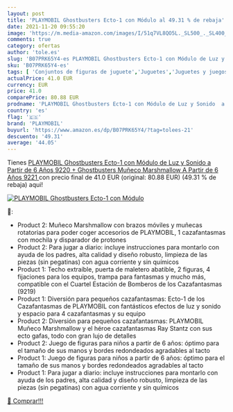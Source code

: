 ```yaml
---
layout: post
title: 'PLAYMOBIL Ghostbusters Ecto-1 con Módulo al 49.31 % de rebaja'
date: 2021-11-20 09:55:20
image: 'https://m.media-amazon.com/images/I/51q7VL8QO5L._SL500_._SL400_.jpg'
comments: true
category: ofertas
author: 'tole.es'
slug: 'B07PRK65Y4-es PLAYMOBIL Ghostbusters Ecto-1 con Módulo de Luz y Sonido a...'
sku: 'B07PRK65Y4-es'
tags: [ 'Conjuntos de figuras de juguete','Juguetes','Juguetes y juegos','Muñecos y figuras','playmobil', ]
actualPrice: 41.0 EUR
currency: EUR
price: 41.0
comparePrice: 80.88 EUR
prodname: 'PLAYMOBIL Ghostbusters Ecto-1 con Módulo de Luz y Sonido  a Partir de 6 Años  9220  + Ghostbusters Muñeco Marshmallow  A Partir de 6 Años  9221 '
country: 'es'
flag: '🇪🇸'
brand: 'PLAYMOBIL'
buyurl: 'https://www.amazon.es/dp/B07PRK65Y4/?tag=tolees-21'
descuento: '49.31'
average: '44.05'
---
```


Tienes [PLAYMOBIL Ghostbusters Ecto-1 con Módulo de Luz y Sonido  a Partir de 6 Años  9220  + Ghostbusters Muñeco Marshmallow  A Partir de 6 Años  9221 ](https://www.amazon.es/dp/B07PRK65Y4/?tag=tolees-21) con precio final de  41.0 EUR (original: 80.88 EUR) (49.31 %  de rebaja) aqui!

[![PLAYMOBIL Ghostbusters Ecto-1 con Módulo](https://m.media-amazon.com/images/I/51q7VL8QO5L._SL500_._SL400_.jpg)](https://www.amazon.es/dp/B07PRK65Y4/?tag=tolees-21)

🔎:

- Product 2: Muñeco Marshmallow con brazos móviles y muñecas rotatorias para poder coger accesorios de PLAYMOBIL, 1 cazafantasmas con mochila y disparador de protones
- Product 2: Para jugar a diario: incluye instrucciones para montarlo con ayuda de los padres, alta calidad y diseño robusto, limpieza de las piezas (sin pegatinas) con agua corriente y sin químicos
- Product 1: Techo extraíble, puerta de maletero abatible, 2 figuras, 4 fijaciones para los equipos, trampa para fantasmas y mucho más, compatible con el Cuartel Estación de Bomberos de los Cazafantasmas (9219)
- Product 1: Diversión para pequeños cazafantasmas: Ecto-1 de los Cazafantasmas de PLAYMOBIL con fantásticos efectos de luz y sonido y espacio para 4 cazafantasmas y su equipo
- Product 2: Diversión para pequeños cazafantasmas: PLAYMOBIL Muñeco Marshmallow y el héroe cazafantasmas Ray Stantz con sus ecto gafas, todo con gran lujo de detalles
- Product 2: Juego de figuras para niños a partir de 6 años: óptimo para el tamaño de sus manos y bordes redondeados agradables al tacto
- Product 1: Juego de figuras para niños a partir de 6 años: óptimo para el tamaño de sus manos y bordes redondeados agradables al tacto
- Product 1: Para jugar a diario: incluye instrucciones para montarlo con ayuda de los padres, alta calidad y diseño robusto, limpieza de las piezas (sin pegatinas) con agua corriente y sin químicos

[🛒 Comprar!!!](https://www.amazon.es/dp/B07PRK65Y4/?tag=tolees-21)
